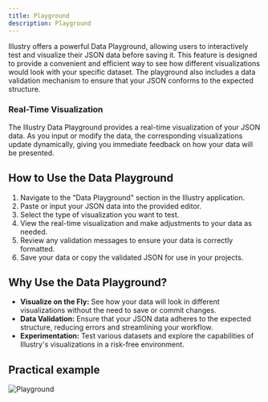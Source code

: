 ```yaml
---
title: Playground
description: Playground
---
```


Illustry offers a powerful Data Playground, allowing users to interactively test and visualize their JSON data before saving it. This feature is designed to provide a convenient and efficient way to see how different visualizations would look with your specific dataset. The playground also includes a data validation mechanism to ensure that your JSON conforms to the expected structure.
### Real-Time Visualization

The Illustry Data Playground provides a real-time visualization of your JSON data. As you input or modify the data, the corresponding visualizations update dynamically, giving you immediate feedback on how your data will be presented.

## How to Use the Data Playground

1. Navigate to the "Data Playground" section in the Illustry application.
2. Paste or input your JSON data into the provided editor.
3. Select the type of visualization you want to test.
4. View the real-time visualization and make adjustments to your data as needed.
5. Review any validation messages to ensure your data is correctly formatted.
6. Save your data or copy the validated JSON for use in your projects.

## Why Use the Data Playground?

- **Visualize on the Fly:** See how your data will look in different visualizations without the need to save or commit changes.
- **Data Validation:** Ensure that your JSON data adheres to the expected structure, reducing errors and streamlining your workflow.
- **Experimentation:** Test various datasets and explore the capabilities of Illustry's visualizations in a risk-free environment.


## Practical example

![Playground](/IllustryDocs/playground.gif)